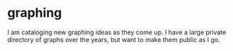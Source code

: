 # graphing

I am cataloging new graphing ideas as they come up.  I have a large private directory of graphs over the years, but want to make them public as I go.
